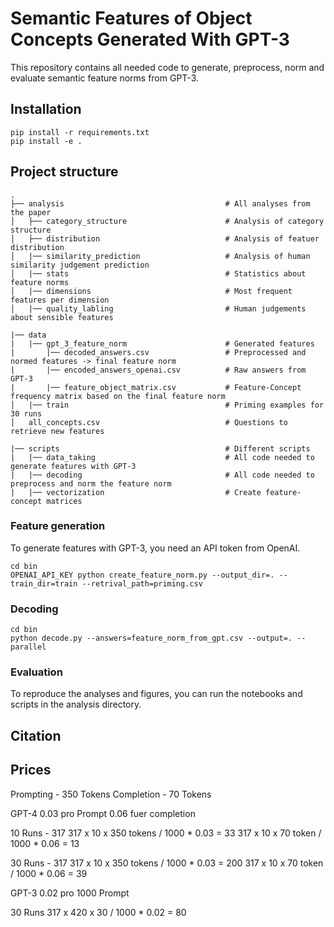 # Semantic Features of Object Concepts Generated With GPT-3
This repository contains all needed code to generate, preprocess, norm and evaluate semantic feature norms from GPT-3.

## Installation
```
pip install -r requirements.txt
pip install -e .
```

## Project structure
```
.
├── analysis                                    # All analyses from the paper
│   ├── category_structure                      # Analysis of category structure
│   ├── distribution                            # Analysis of featuer distribution
│   |── similarity_prediction                   # Analysis of human similarity judgement prediction
│   |── stats                                   # Statistics about feature norms
│   |── dimensions                              # Most frequent features per dimension
│   |── quality_labling                         # Human judgements about sensible features

|── data
|   |── gpt_3_feature_norm                      # Generated features
|       |── decoded_answers.csv                 # Preprocessed and normed features -> final feature norm
|       |── encoded_answers_openai.csv          # Raw answers from GPT-3
|       |── feature_object_matrix.csv           # Feature-Concept frequency matrix based on the final feature norm
│   |── train                                   # Priming examples for 30 runs
│   all_concepts.csv                            # Questions to retrieve new features 

|── scripts                                     # Different scripts
|   |── data_taking                             # All code needed to generate features with GPT-3
|   |── decoding                                # All code needed to preprocess and norm the feature norm
|   |── vectorization                           # Create feature-concept matrices
```

### Feature generation
To generate features with GPT-3, you need an API token from OpenAI.
```
cd bin
OPENAI_API_KEY python create_feature_norm.py --output_dir=. --train_dir=train --retrival_path=priming.csv
```

### Decoding
```
cd bin
python decode.py --answers=feature_norm_from_gpt.csv --output=. --parallel
```

### Evaluation
To reproduce the analyses and figures, you can run the notebooks and scripts in the analysis directory.

## Citation


## Prices
Prompting - 350 Tokens
Completion - 70 Tokens 

GPT-4
0.03 pro Prompt 
0.06 fuer completion 

10 Runs - 317
317 x 10 x 350 tokens / 1000 * 0.03 = 33
317 x 10 x 70 token / 1000 * 0.06 = 13

30 Runs - 317
317 x 10 x 350 tokens / 1000 * 0.03 = 200
317 x 10 x 70 token / 1000 * 0.06 = 39

GPT-3
0.02 pro 1000 Prompt 

30 Runs
317 x 420 x 30 / 1000 * 0.02 = 80


